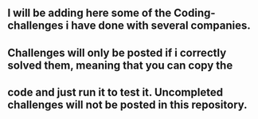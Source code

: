 ## I will be adding here some of the Coding-challenges i have done with several companies.
## Challenges will only be posted if i correctly solved them, meaning that you can copy the 
## code and just run it to test it. Uncompleted challenges will not be posted in this repository.
